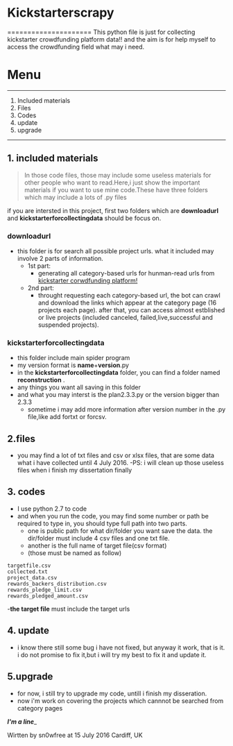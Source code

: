 # Kickstarterscrapy
=====================
This python file is just for collecting kickstarter crowdfunding platform data!!
and the aim is for help myself to access the crowdfunding field what may i need.
# Menu

---------------
1. Included materials
2. Files
3. Codes
4. update
5. upgrade

------------------------

## 1. included materials
>In those code files, those may include some useless materials for other people who want to read.Here,i just show the important materials if you want to use mine code.These have three folders which may include a lots of .py files

if you are intersted in this project, first two folders which are **downloadurl** and **kickstarterforcollectingdata** should be focus on.

### **downloadurl**
- this folder is for search all possible project urls. what it included may involve 2 parts of information.
  - 1st part:
     - generating all category-based urls for hunman-read urls from [kickstarter corwdfunding platform!](www.kickstarter.com)
  - 2nd part:
     - throught requesting each category-based url, the bot can crawl and download the links which appear at the category page (16 projects each page).
after that, you can access almost estblished or live projects (included canceled, failed,live,successful and suspended projects).

### **kickstarterforcollectingdata**
- this folder include main spider program
- my version format is **name**+**version**.py
- in the **kickstarterforcollectingdata** folder, you can find a folder named **reconstruction** . 
- any things you want all saving in this folder
- and what you may interst is the plan2.3.3.py or the version bigger than 2.3.3
	- sometime i may add more information after version number in the .py file,like add fortxt or forcsv.

## 2.files
- you may find a lot of txt files and csv or xlsx files, that are some data what i have collected until 4 July 2016. 
-PS: i will clean up those useless files when i finish my dissertation finally

## 3. codes
- I use python 2.7 to code  
- and when you run the code, you may find some number or path be required to type in, you should type full path into two parts.
	- one is public path for what dir/folder you want save the data. the dir/folder must include 4 csv files and one txt file.
	- another is the full name of target file(csv format) 
	- (those must be named as follow)
```
targetfile.csv
collected.txt
project_data.csv
rewards_backers_distribution.csv
rewards_pledge_limit.csv
rewards_pledged_amount.csv 				
```
	
-**the target file**  must include the target urls
## 4. update
- i know there still some bug i have not fixed, but anyway it work, that is it. i do not promise to fix it,but i will try my best to fix it and update it.
 

## 5.upgrade
- for now, i still try to upgrade my code, untill i finish my disseration.
- now i'm work on covering the projects which  cannnot be searched from category pages






___________________________I'm a line____________________________

Wirtten by sn0wfree at 15 July 2016 Cardiff, UK

	
	
	
	
